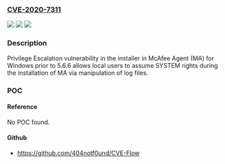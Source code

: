 ### [CVE-2020-7311](https://cve.mitre.org/cgi-bin/cvename.cgi?name=CVE-2020-7311)
![](https://img.shields.io/static/v1?label=Product&message=MA%20for%20Windows&color=blue)
![](https://img.shields.io/static/v1?label=Version&message=5.6.x%3C%205.6.6%20&color=brighgreen)
![](https://img.shields.io/static/v1?label=Vulnerability&message=CWE-269%3A%20Improper%20Privilege%20Management&color=brighgreen)

### Description

Privilege Escalation vulnerability in the installer in McAfee Agent (MA) for Windows prior to 5.6.6 allows local users to assume SYSTEM rights during the installation of MA via manipulation of log files.

### POC

#### Reference
No POC found.

#### Github
- https://github.com/404notf0und/CVE-Flow


